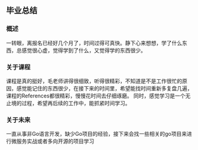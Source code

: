 ## 毕业总结
### 概述
一转眼，离报名已经好几个月了，时间过得可真快。静下心来想想，学了什么东西，总感觉很心虚，觉得学到了什么，又觉得学的东西很少。

### 关于课程
课程是真的挺好，毛老师讲得很细致，听得很精彩，不知道是不是工作很忙的原因，感觉能记住的东西很少，在接下来的时间里，希望能找时间重新多复盘几遍，课程的References都很精彩，慢慢花时间去仔细琢磨。
同时，感觉学习是一个无止境的过程，希望再后续的工作中，能抓紧时间学习。

### 关于未来
一直从事非Go语言开发，缺少Go项目的经验，接下来会找一些相关的go项目来进行微服务实战或者多向开源的项目学习